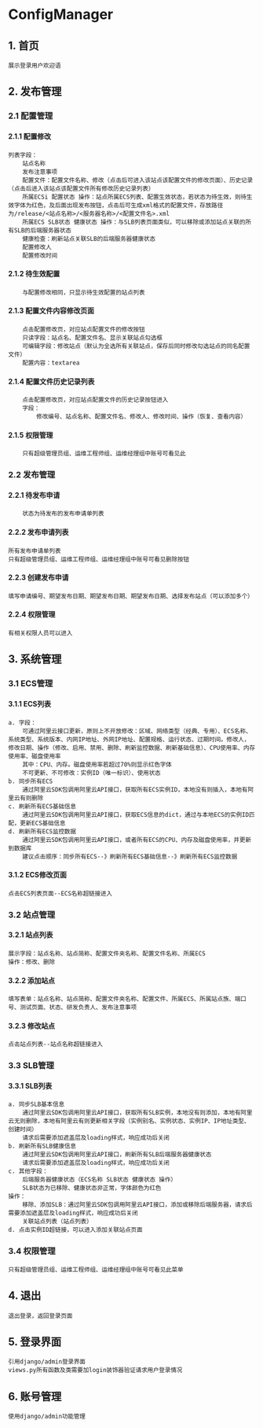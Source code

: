 # ConfigManager
## 1. 首页

    展示登录用户欢迎语
## 2. 发布管理

### 2.1 配置管理

#### 2.1.1 配置修改

    列表字段：
        站点名称
        发布注意事项
        配置文件：配置文件名称、修改（点击后可进入该站点该配置文件的修改页面）、历史记录（点击后进入该站点该配置文件所有修改历史记录列表）
        所属ECSi 配置状态 操作：站点所属ECS列表、配置生效状态，若状态为待生效，则待生效字体为红色，及后面出现发布按钮，点击后可生成xml格式的配置文件，存放路径为/release/<站点名称>/<服务器名称>/<配置文件名>.xml
        所属ECS SLB状态 健康状态 操作：与SLB列表页面类似，可以移除或添加站点关联的所有SLB的后端服务器状态
        健康检查：刷新站点关联SLB的后端服务器健康状态
        配置修改人
        配置修改时间
#### 2.1.2 待生效配置

        与配置修改相同，只显示待生效配置的站点列表
#### 2.1.3 配置文件内容修改页面

        点击配置修改页，对应站点配置文件的修改按钮
        只读字段：站点名、配置文件名、显示关联站点勾选框
        可编辑字段：修改站点（默认为全选所有关联站点，保存后同时修改勾选站点的同名配置文件）
        配置内容：textarea
#### 2.1.4 配置文件历史记录列表

        点击配置修改页，对应站点配置文件的历史记录按钮进入
        字段：
            修改编号、站点名称、配置文件名、修改人、修改时间、操作（恢复、查看内容）
#### 2.1.5 权限管理

        只有超级管理员组、运维工程师组、运维经理组中账号可看见此         
### 2.2 发布管理

#### 2.2.1 待发布申请

        状态为待发布的发布申请单列表
#### 2.2.2 发布申请列表

    所有发布申请单列表
    只有超级管理员组、运维工程师组、运维经理组中账号可看见删除按钮
#### 2.2.3 创建发布申请

    填写申请编号、期望发布日期、期望发布日期、期望发布日期、选择发布站点（可以添加多个）
#### 2.2.4 权限管理

    有相关权限人员可以进入
## 3. 系统管理

### 3.1 ECS管理

#### 3.1.1 ECS列表

    a. 字段：
        可通过阿里云接口更新，原则上不开放修改：区域、网络类型（经典、专用）、ECS名称、系统类型、系统版本、内网IP地址、外网IP地址、配置规格、运行状态、过期时间。修改人，修改日期、操作（修改、启用、禁用、删除、刷新监控数据、刷新基础信息）、CPU使用率、内存使用率、磁盘使用率
        其中：CPU、内存。磁盘使用率若超过70%则显示红色字体
        不可更新、不可修改：实例ID（唯一标识）、使用状态
    b. 同步所有ECS
        通过阿里云SDK包调用阿里云API接口，获取所有ECS实例ID，本地没有则插入，本地有阿里云有则删除                
    c. 刷新所有ECS基础信息
        通过阿里云SDK包调用阿里云API接口，获取ECS信息的dict，通过与本地ECS的实例ID匹配，更新ECS基础信息
    d. 刷新所有ECS监控数据
        通过阿里云SDK包调用阿里云API接口，或者所有ECS的CPU、内存及磁盘使用率，并更新到数据库
        建议点击顺序：同步所有ECS--》刷新所有ECS基础信息--》刷新所有ECS监控数据
#### 3.1.2 ECS修改页面

    点击ECS列表页面--ECS名称超链接进入
### 3.2 站点管理

#### 3.2.1 站点列表

    展示字段：站点名称、站点简称、配置文件夹名称、配置文件名称、所属ECS
    操作：修改、删除
#### 3.2.2 添加站点

    填写表单：站点名称、站点简称、配置文件夹名称、配置文件、所属ECS、所属站点族、端口号、测试页面、状态、研发负责人、发布注意事项
#### 3.2.3 修改站点

    点击站点列表--站点名称超链接进入
### 3.3 SLB管理

#### 3.3.1 SLB列表

    a. 同步SLB基本信息
        通过阿里云SDK包调用阿里云API接口，获取所有SLB实例，本地没有则添加，本地有阿里云无则删除，本地有阿里云有则更新相关字段（实例别名、实例状态、实例IP、IP地址类型、创建时间）
        请求后需要添加遮盖层及loading样式，响应成功后关闭
    b. 刷新所有SLB健康信息
        通过阿里云SDK包调用阿里云API接口，刷新所有SLB后端服务器健康状态
        请求后需要添加遮盖层及loading样式，响应成功后关闭
    c. 其他字段：
        后端服务器健康状态（ECS名称 SLB状态 健康状态 操作）
        SLB状态为已移除、健康状态非正常，字体颜色为红色
    操作：
        移除、添加SLB：通过阿里云SDK包调用阿里云API接口，添加或移除后端服务器，请求后需要添加遮盖层及loading样式，响应成功后关闭
        关联站点列表（站点列表）
    d. 点击实例ID超链接，可以进入添加关联站点页面
### 3.4 权限管理

    只有超级管理员组、运维工程师组、运维经理组中账号可看见此菜单
## 4. 退出

    退出登录，返回登录页面
## 5. 登录界面

    引用django/admin登录界面
    views.py所有函数及类需要加login装饰器验证请求用户登录情况
## 6. 账号管理

    使用django/admin功能管理

